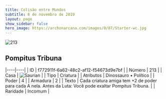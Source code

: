 ```yaml
---
title: Colisão entre Mundos
subtitle: 8 de novembro de 2019
layout: page
show_sidebar: false
hero_image: https://archonarcana.com/images/0/07/Starter-wc.jpg
---
```


![213](https://cdn.keyforgegame.com/media/card_front/pt/452_213_QWGMH5587FHR_pt.png)

## Pompitus Tribuna

|----|----|
| ID | f772911f-6a62-48c2-af12-f54673d9e7bf |
| Número | 213 |
| Casa | ![Saurian](https://archonarcana.com/images/thumb/9/9e/Saurian_P.png/22px-Saurian_P.png "Sauro") |
| Tipo | Criatura |
| Atributos | Dinossauro • Político |
| Poder | 4 |
| Armadura | 2 |
| Texto | Cada criatura amiga tem +2 de poder para cada A nela. Antes da Luta: Você pode exaltar Pompitus Tribuna. |
| Raridade | Incomum |
